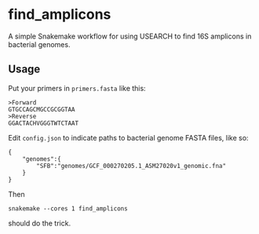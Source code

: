 # find_amplicons

A simple Snakemake workflow for using USEARCH to find 16S amplicons in bacterial genomes.

## Usage

Put your primers in `primers.fasta` like this:

	>Forward
	GTGCCAGCMGCCGCGGTAA
	>Reverse
	GGACTACHVGGGTWTCTAAT

Edit `config.json` to indicate paths to bacterial genome FASTA files, like so:

	{
	    "genomes":{
	        "SFB":"genomes/GCF_000270205.1_ASM27020v1_genomic.fna"
	    }
	}

Then

	snakemake --cores 1 find_amplicons

should do the trick.